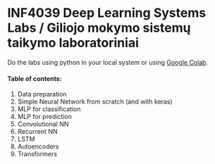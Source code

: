 # INF4039 Deep Learning Systems Labs / Giliojo mokymo sistemų taikymo laboratoriniai

Do the labs using python in your local system or using [Google Colab](https://colab.research.google.com/).

#### Table of contents:

1. Data preparation
2. Simple Neural Network from scratch (and with keras)
3. MLP for classification
4. MLP for prediction
5. Convolutional NN
6. Recurrent NN
7. LSTM
8. Autoencoders
9. Transformers

